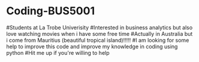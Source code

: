 # Coding-BUS5001
#Students at La Trobe Univerisity
#Interested in business analytics but also love watching movies when i have some free time 
#Actually in Australia but i come from Mauritius (beautiful tropical island)!!!!!
#I am looking for some help to improve this code and improve my knowledge in coding using python
#Hit me up if you're willing to help 
